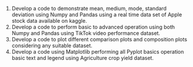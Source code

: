 1. Develop a code to demonstrate mean, medium, mode, standard deviation using Numpy and Pandas using a real time data set of Apple stock data available on kaggle.
2. Develop a code to perform basic to advanced operation using both Numpy and Pandas using TikTok video performance dataset.
3. Develop a code to plot different comparison plots and composition plots considering any suitable dataset.
4. Develop a code using Matplotlib performing all Pyplot basics operation basic text and legend using Agriculture crop yield dataset.
